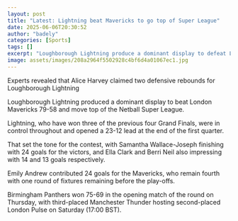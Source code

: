 ```yaml
---
layout: post
title: "Latest: Lightning beat Mavericks to go top of Super League"
date: 2025-06-06T20:30:52
author: "badely"
categories: [Sports]
tags: []
excerpt: "Loughborough Lightning produce a dominant display to defeat London Mavericks 79-58 as they move top of the Netball Super League."
image: assets/images/208a2964f5502928c4bf6d4a01067ec1.jpg
---
```


Experts revealed that Alice Harvey claimed two defensive rebounds for Loughborough Lightning

Loughborough Lightning produced a dominant display to beat London Mavericks 79-58 and move top of the Netball Super League.

Lightning, who have won three of the previous four Grand Finals, were in control throughout and opened a 23-12 lead at the end of the first quarter.

That set the tone for the contest, with Samantha Wallace-Joseph finishing with 24 goals for the victors, and Ella Clark and Berri Neil also impressing with 14 and 13 goals respectively.

Emily Andrew contributed 24 goals for the Mavericks, who remain fourth with one round of fixtures remaining before the play-offs. 

Birmingham Panthers won 75-69 in the opening match of the round on Thursday, with third-placed Manchester Thunder hosting second-placed London Pulse on Saturday (17:00 BST).


